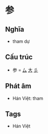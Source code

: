 # 参

## Nghĩa

* tham dự

## Cấu trúc
* 参 = [厶](厶.md) [大](大.md) [彡](彡.md)

## Phát âm

* Hán Việt: tham

## Tags
* Hán Việt

<script>window.HANZI_FIELD='参';</script>
